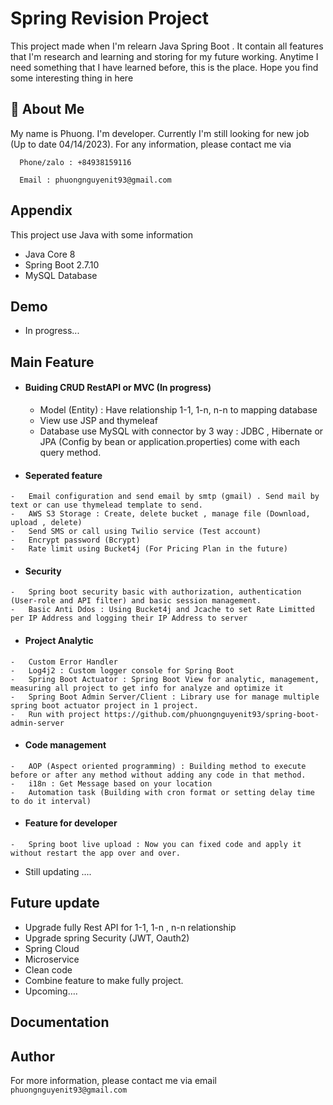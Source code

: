 # Spring Revision Project
This project made when I'm relearn Java Spring Boot . It contain all features that I'm research and learning and storing for my future working. Anytime I need something that I have learned before, this is the place. Hope you find some interesting thing in here
## 🚀 About Me
My name is Phuong. I'm developer. Currently I'm still looking for new job (Up to date 04/14/2023). For any information, please contact me via
```
  Phone/zalo : +84938159116
```
```
  Email : phuongnguyenit93@gmail.com
```

## Appendix
This project use Java with some information
- Java Core 8
- Spring Boot 2.7.10
- MySQL Database
## Demo
- In progress...

## Main Feature

- ####	Buiding CRUD RestAPI or MVC (In progress)

  -	Model (Entity) : Have relationship 1-1, 1-n, n-n to mapping database
  -	View use JSP and thymeleaf
  -	Database use MySQL with connector by 3 way : JDBC , Hibernate or JPA (Config by bean or application.properties) come with each query method.

- ####	Seperated feature
```http
-	Email configuration and send email by smtp (gmail) . Send mail by text or can use thymelead template to send.
-	AWS S3 Storage : Create, delete bucket , manage file (Download, upload , delete)
-	Send SMS or call using Twilio service (Test account)
-	Encrypt password (Bcrypt)
-	Rate limit using Bucket4j (For Pricing Plan in the future)
```
- ####	Security
```http
-	Spring boot security basic with authorization, authentication (User-role and API filter) and basic session management.
-	Basic Anti Ddos : Using Bucket4j and Jcache to set Rate Limitted per IP Address and logging their IP Address to server
```
- ####	Project Analytic
```http
-	Custom Error Handler
-	Log4j2 : Custom logger console for Spring Boot
-	Spring Boot Actuator : Spring Boot View for analytic, management, measuring all project to get info for analyze and optimize it
-	Spring Boot Admin Server/Client : Library use for manage multiple spring boot actuator project in 1 project.
-	Run with project https://github.com/phuongnguyenit93/spring-boot-admin-server
```
- ####	Code management
```http
-	AOP (Aspect oriented programming) : Building method to execute before or after any method without adding any code in that method.
-	i18n : Get Message based on your location
-	Automation task (Building with cron format or setting delay time to do it interval)
```
- ####	Feature for developer
```http
-	Spring boot live upload : Now you can fixed code and apply it without restart the app over and over.
```
-	Still updating .... 

## Future update
-	Upgrade fully Rest API for 1-1, 1-n , n-n relationship
-	Upgrade spring Security (JWT, Oauth2)
-	Spring Cloud 
-	Microservice
-	Clean code
-	Combine feature to make fully project.
-	Upcoming….



## Documentation


## Author
For more information, please contact me via email `phuongnguyenit93@gmail.com`